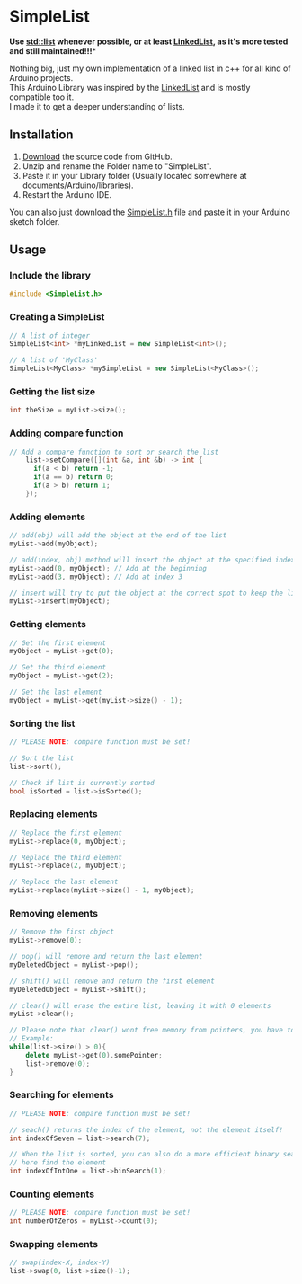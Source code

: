# SimpleList

**Use [std::list](https://de.cppreference.com/w/cpp/container/list) whenever possible, or at least [LinkedList](https://github.com/ivanseidel/LinkedList), as it's more tested and still maintained!!!***

Nothing big, just my own implementation of a linked list in c++ for all kind of Arduino projects.  
This Arduino Library was inspired by the [LinkedList](https://github.com/ivanseidel/LinkedList)
and is mostly compatible too it.   
I made it to get a deeper understanding of lists.  

## Installation

1) [Download](https://github.com/spacehuhn/SimpleList/archive/master.zip) the source code from GitHub.  
2) Unzip and rename the Folder name to "SimpleList".  
3) Paste it in your Library folder (Usually located somewhere at documents/Arduino/libraries).  
4) Restart the Arduino IDE.  

You can also just download the [SimpleList.h](https://github.com/spacehuhn/SimpleList/blob/master/SimpleList.h)
file and paste it in your Arduino sketch folder.  

## Usage

### Include the library
```c++
#include <SimpleList.h>  
```

### Creating a SimpleList
```c++
// A list of integer
SimpleList<int> *myLinkedList = new SimpleList<int>();

// A list of 'MyClass'
SimpleList<MyClass> *mySimpleList = new SimpleList<MyClass>();
```

### Getting the list size
```c++
int theSize = myList->size();
```

### Adding compare function
```c++
// Add a compare function to sort or search the list
    list->setCompare([](int &a, int &b) -> int {
      if(a < b) return -1;
      if(a == b) return 0;
      if(a > b) return 1;  
    });
```

### Adding elements
```c++
// add(obj) will add the object at the end of the list
myList->add(myObject);

// add(index, obj) method will insert the object at the specified index
myList->add(0, myObject); // Add at the beginning
myList->add(3, myObject); // Add at index 3

// insert will try to put the object at the correct spot to keep the list isSorted (compare function is required!)
myList->insert(myObject);
```

### Getting elements
```c++
// Get the first element
myObject = myList->get(0);

// Get the third element
myObject = myList->get(2);

// Get the last element
myObject = myList->get(myList->size() - 1);
```

### Sorting the list
```c++
// PLEASE NOTE: compare function must be set!

// Sort the list
list->sort();

// Check if list is currently sorted
bool isSorted = list->isSorted();
```

### Replacing elements
```c++
// Replace the first element
myList->replace(0, myObject);

// Replace the third element
myList->replace(2, myObject);

// Replace the last element
myList->replace(myList->size() - 1, myObject);
```

### Removing elements
```c++
// Remove the first object
myList->remove(0);

// pop() will remove and return the last element
myDeletedObject = myList->pop();

// shift() will remove and return the first element
myDeletedObject = myList->shift();

// clear() will erase the entire list, leaving it with 0 elements
myList->clear();

// Please note that clear() wont free memory from pointers, you have to manually delete/free those!
// Example:
while(list->size() > 0){
	delete myList->get(0).somePointer;
	list->remove(0);
}
```

### Searching for elements
```c++
// PLEASE NOTE: compare function must be set!

// seach() returns the index of the element, not the element itself!
int indexOfSeven = list->search(7);

// When the list is sorted, you can also do a more efficient binary search
// here find the element
int indexOfIntOne = list->binSearch(1);
```

### Counting elements
```c++
// PLEASE NOTE: compare function must be set!
int numberOfZeros = myList->count(0);
```

### Swapping elements
```c++
// swap(index-X, index-Y)
list->swap(0, list->size()-1);
```
